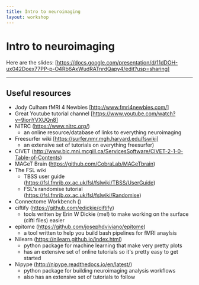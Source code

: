 ```yaml
---
title: Intro to neuroimaging
layout: workshop
---
```


# Intro to neuroimaging

Here are the slides:
[https://docs.google.com/presentation/d/11dDOH-ux042Doex77PP-p-O4Rb6AxWudRATnrdQapy4/edit?usp=sharing]

--------

## Useful resources

+ Jody Culham fMRI 4 Newbies [http://www.fmri4newbies.com/]
+ Great Youtube tutorial channel [https://www.youtube.com/watch?v=9ionYVXUQn8]
+ NITRC (https://www.nitrc.org/)
   + an online resource/database of links to everything neuroimaging
+ Freesurfer wiki [https://surfer.nmr.mgh.harvard.edu/fswiki]
   + an extensive set of tutorials on everything freesurfer)
+ CIVET (http://www.bic.mni.mcgill.ca/ServicesSoftware/CIVET-2-1-0-Table-of-Contents)
+ MAGeT Brain (https://github.com/CobraLab/MAGeTbrain)
+ The FSL wiki
     + TBSS user guide (https://fsl.fmrib.ox.ac.uk/fsl/fslwiki/TBSS/UserGuide)
     + FSL's randomise tutorial (https://fsl.fmrib.ox.ac.uk/fsl/fslwiki/Randomise)          
+ Connectome Workbench ()
+ ciftify (https://github.com/edickie/ciftify)
    + tools written by Erin W Dickie (me!) to make working on the surface (cifti files) easier
+ epitome (https://github.com/josephdviviano/epitome)
    + a tool written to help you build bash pipelines for fMRI anaylsis
+ Nilearn (https://nilearn.github.io/index.html)
    + python package for machine learning that make very pretty plots
    + has an extensive set of online tutorials so it's pretty easy to get started
+ Nipype (http://nipype.readthedocs.io/en/latest/)
    + python package for building neuroimaging analysis workflows
    + also has an extensive set of tutorials to follow
